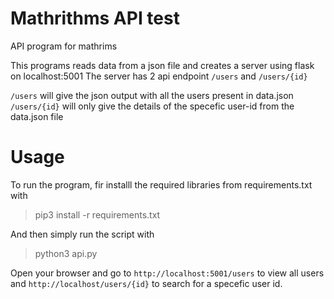 # Mathrithms API test
API program for mathrims

This programs reads data from a json file and creates a server using flask on localhost:5001
The server has 2 api endpoint `/users` and `/users/{id}`

`/users` will give the json output with all the users present in data.json
`/users/{id}` will only give the details of the specefic user-id from the data.json file


# Usage

To run the program, fir installl the required libraries from requirements.txt with
>pip3 install -r requirements.txt

And then simply run the script with
>python3 api.py

Open your browser and go to `http://localhost:5001/users` to view all users and `http://localhost/users/{id}` to search for a specefic user id.
